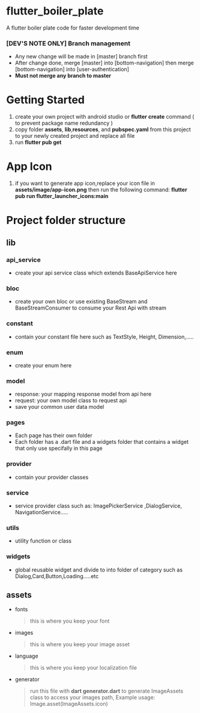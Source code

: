 # flutter_boiler_plate

A flutter boiler plate code for faster development time

### [DEV'S NOTE ONLY] Branch management

- Any new change will be made in [master] branch first
- After change done, merge [master] into [bottom-navigation] then merge [bottom-navigation] into [user-authentication]
- **Must not merge any branch to master**

# Getting Started

1. create your own project with android studio or **flutter create** command ( to prevent package name redundancy )
2. copy folder **assets**, **lib**,**resources**, and **pubspec.yaml** from this project to your newly created project and replace all file
3. run **flutter pub get**

# App Icon

1. if you want to generate app icon,replace your icon file in **assets/image/app-icon.png** then run the following command: **flutter pub run flutter_launcher_icons:main**

# Project folder structure

## lib

### api_service

- create your api service class which extends BaseApiService here

### bloc

- create your own bloc or use existing BaseStream and BaseStreamConsumer to consume your Rest Api with stream

### constant

- contain your constant file here such as TextStyle, Height, Dimension,.....

### enum

- create your enum here

### model

- response: your mapping response model from api here
- request: your own model class to request api
- save your common user data model

### pages

- Each page has their own folder
- Each folder has a .dart file and a widgets folder that contains a widget that only use specifally in this page

### provider

- contain your provider classes

### service

- service provider class such as: ImagePickerService ,DialogService, NavigationService.....

### utils

- utility function or class

### widgets

- global reusable widget and divide to into folder of category such as Dialog,Card,Button,Loading.....etc

## assets

- fonts
  > this is where you keep your font
- images

  > this is where you keep your image asset

- language

  > this is where you keep your localization file

- generator
  > run this file with **dart generator.dart** to generate ImageAssets class to access your images path, Example usage: Image.asset(ImageAssets.icon)
